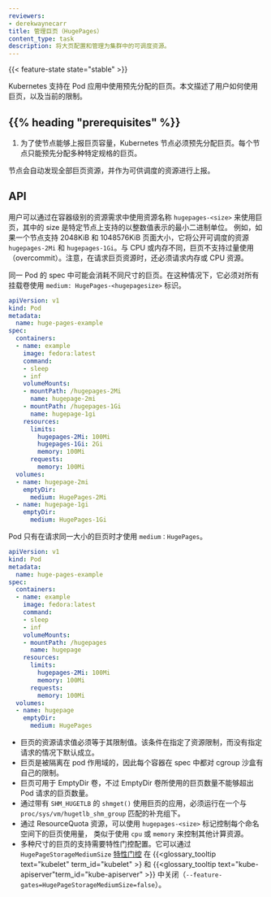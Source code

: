 ```yaml
---
reviewers:
- derekwaynecarr
title: 管理巨页（HugePages）
content_type: task
description: 将大页配置和管理为集群中的可调度资源。
---
```

<!--
---
reviewers:
- derekwaynecarr
title: Manage HugePages
content_type: task
description: Configure and manage huge pages as a schedulable resource in a cluster.
---
--->

<!-- overview -->
{{< feature-state state="stable" >}}

<!--
Kubernetes supports the allocation and consumption of pre-allocated huge pages
by applications in a Pod. This page describes how users can consume huge pages.
--->
Kubernetes 支持在 Pod 应用中使用预先分配的巨页。本文描述了用户如何使用巨页，以及当前的限制。



## {{% heading "prerequisites" %}}


<!--
1. Kubernetes nodes must pre-allocate huge pages in order for the node to report
   its huge page capacity. A node can pre-allocate huge pages for multiple
   sizes.

The nodes will automatically discover and report all huge page resources as
schedulable resources.
--->
1. 为了使节点能够上报巨页容量，Kubernetes 节点必须预先分配巨页。每个节点只能预先分配多种特定规格的巨页。

节点会自动发现全部巨页资源，并作为可供调度的资源进行上报。



<!-- steps -->

## API

<!--
Huge pages can be consumed via container level resource requirements using the
resource name `hugepages-<size>`, where `<size>` is the most compact binary
notation using integer values supported on a particular node. For example, if a
node supports 2048KiB and 1048576KiB page sizes, it will expose a schedulable
resources `hugepages-2Mi` and `hugepages-1Gi`. Unlike CPU or memory, huge pages
do not support overcommit. Note that when requesting hugepage resources, either
memory or CPU resources must be requested as well.

A pod may consume multiple huge page sizes in a single pod spec. In this case it
must use `medium: HugePages-<hugepagesize>` notation for all volume mounts.
--->

用户可以通过在容器级别的资源需求中使用资源名称 `hugepages-<size>` 来使用巨页，其中的 size 是特定节点上支持的以整数值表示的最小二进制单位。 例如，如果一个节点支持 2048KiB 和 1048576KiB 页面大小，它将公开可调度的资源 `hugepages-2Mi` 和 `hugepages-1Gi`。与 CPU 或内存不同，巨页不支持过量使用（overcommit）。注意，在请求巨页资源时，还必须请求内存或 CPU 资源。

同一 Pod 的 spec 中可能会消耗不同尺寸的巨页。在这种情况下，它必须对所有挂载卷使用 `medium: HugePages-<hugepagesize>` 标识。

```yaml
apiVersion: v1
kind: Pod
metadata:
  name: huge-pages-example
spec:
  containers:
  - name: example
    image: fedora:latest
    command:
    - sleep
    - inf
    volumeMounts:
    - mountPath: /hugepages-2Mi
      name: hugepage-2mi
    - mountPath: /hugepages-1Gi
      name: hugepage-1gi
    resources:
      limits:
        hugepages-2Mi: 100Mi
        hugepages-1Gi: 2Gi
        memory: 100Mi
      requests:
        memory: 100Mi
  volumes:
  - name: hugepage-2mi
    emptyDir:
      medium: HugePages-2Mi
  - name: hugepage-1gi
    emptyDir:
      medium: HugePages-1Gi
```
<!--
A pod may use `medium: HugePages` only if it requests huge pages of one size.
-->
Pod 只有在请求同一大小的巨页时才使用 `medium：HugePages`。

```yaml
apiVersion: v1
kind: Pod
metadata:
  name: huge-pages-example
spec:
  containers:
  - name: example
    image: fedora:latest
    command:
    - sleep
    - inf
    volumeMounts:
    - mountPath: /hugepages
      name: hugepage
    resources:
      limits:
        hugepages-2Mi: 100Mi
        memory: 100Mi
      requests:
        memory: 100Mi
  volumes:
  - name: hugepage
    emptyDir:
      medium: HugePages
```

<!--

- Huge page requests must equal the limits. This is the default if limits are
  specified, but requests are not.
- Huge pages are isolated at a container scope, so each container has own
  limit on their cgroup sandbox as requested in a container spec.
- EmptyDir volumes backed by huge pages may not consume more huge page memory
  than the pod request.
- Applications that consume huge pages via `shmget()` with `SHM_HUGETLB` must
  run with a supplemental group that matches `proc/sys/vm/hugetlb_shm_group`.
- Huge page usage in a namespace is controllable via ResourceQuota similar
  to other compute resources like `cpu` or `memory` using the `hugepages-<size>`
  token.
- Support of multiple sizes huge pages is feature gated. It can be
  disabled with the `HugePageStorageMediumSize`
  [feature gate](/docs/reference/command-line-tools-reference/feature-gates/)
  on the {{< glossary_tooltip text="kubelet" term_id="kubelet" >}} and
  {{< glossary_tooltip text="kube-apiserver" term_id="kube-apiserver" >}}
  (`--feature-gates=HugePageStorageMediumSize=false`).
--->

- 巨页的资源请求值必须等于其限制值。该条件在指定了资源限制，而没有指定请求的情况下默认成立。
- 巨页是被隔离在 pod 作用域的，因此每个容器在 spec 中都对 cgroup 沙盒有自己的限制。
- 巨页可用于 EmptyDir 卷，不过 EmptyDir 卷所使用的巨页数量不能够超出 Pod 请求的巨页数量。
- 通过带有 `SHM_HUGETLB` 的 `shmget()` 使用巨页的应用，必须运行在一个与
   `proc/sys/vm/hugetlb_shm_group` 匹配的补充组下。
- 通过 ResourceQuota 资源，可以使用 `hugepages-<size>` 标记控制每个命名空间下的巨页使用量，
  类似于使用 `cpu` 或 `memory` 来控制其他计算资源。
- 多种尺寸的巨页的支持需要特性门控配置。它可以通过 `HugePageStorageMediumSize` 
[特性门控](/zh/docs/reference/command-line-tools-reference/feature-gates/)
在  {{<glossary_tooltip text="kubelet" term_id="kubelet" >} 和 
{{<glossary_tooltip text="kube-apiserver"term_id="kube-apiserver" >}} 中关闭（`--feature-gates=HugePageStorageMediumSize=false`）。
